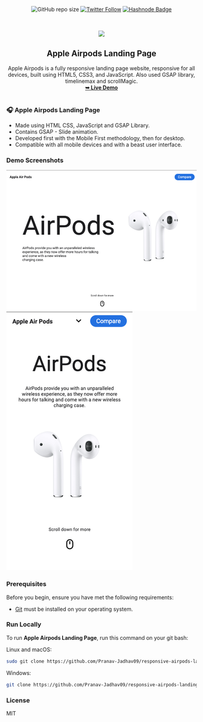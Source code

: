 <div align="center">

![GitHub repo size](https://img.shields.io/github/repo-size/Pranav-Jadhav09/responsive-airpods-landing-page)
[![Twitter Follow](https://img.shields.io/twitter/follow/Pranav_Jadhav09?style=social)](https://twitter.com/Pranav_Jadhav09)
[![Hashnode Badge](https://img.shields.io/badge/Read_What_I_learn-2962FF?style=social&logo=hashnode&logoColor=blue)](https://thejrpranav09.hashnode.dev/master-javascript-scroll-reveal-library-boost-the-user-experience)

<br />
<br />

<img src="https://encrypted-tbn0.gstatic.com/images?q=tbn:ANd9GcQktM8A_O35OKdv0vpPiF32_pIGb51AWBHuxA&usqp=CAU" style="width: 100">

<h2 align="center">Apple Airpods Landing Page</h2>
Apple Airpods is a fully responsive landing page website, responsive for all devices, built using HTML5, CSS3, and JavaScript. Also used GSAP library, timelinemax and scrollMagic. 
<a href="https://pranav-jadhav09.github.io/responsive-airpods-landing-page/"><br /><strong>➥ Live Demo</strong></a>

</div>

<br />

### 🎧 Apple Airpods Landing Page

- Made using HTML CSS, JavaScript and GSAP Library.
- Contains GSAP - Slide animation.
- Developed first with the Mobile First methodology, then for desktop.
- Compatible with all mobile devices and with a beast user interface.

### Demo Screenshots

![Landing Page Demo Screen](./assets/images/demo1.png "Demo Screen")
<br />
![Landing Page Demo Screen](./assets/images/demo2.png "Demo Screen")

### Prerequisites

Before you begin, ensure you have met the following requirements:

- [Git](https://git-scm.com/downloads "Download Git") must be installed on your operating system.

### Run Locally

To run **Apple Airpods Landing Page**, run this command on your git bash:

Linux and macOS:

```bash
sudo git clone https://github.com/Pranav-Jadhav09/responsive-airpods-landing-page.git
```

Windows:

```bash
git clone https://github.com/Pranav-Jadhav09/responsive-airpods-landing-page.git
```

### License

MIT
